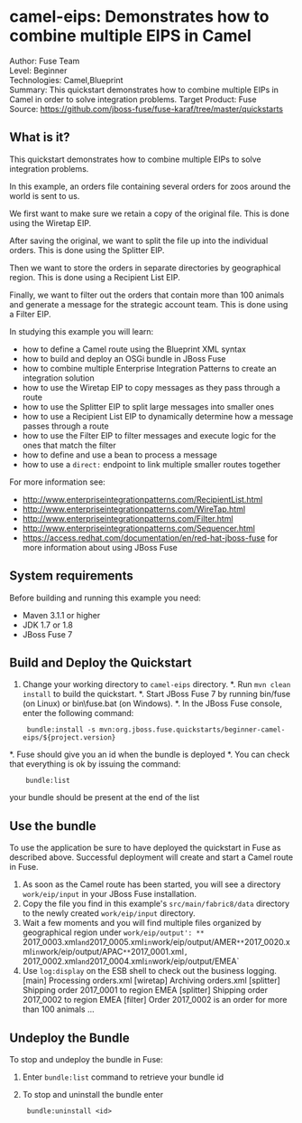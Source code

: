camel-eips: Demonstrates how to combine multiple EIPS in Camel
===================================
Author: Fuse Team  
Level: Beginner  
Technologies: Camel,Blueprint  
Summary: This quickstart demonstrates how to combine multiple EIPs in Camel in order to solve integration problems.
Target Product: Fuse  
Source: <https://github.com/jboss-fuse/fuse-karaf/tree/master/quickstarts>

What is it?
-----------

This quickstart demonstrates how to combine multiple EIPs to solve integration problems.

In this example, an orders file containing several orders for zoos around the world is sent to us.

We first want to make sure we retain a copy of the original file. This is done using the Wiretap EIP.

After saving the original, we want to split the file up into the individual orders. This is done using the Splitter EIP.

Then we want to store the orders in separate directories by geographical region. This is done using a Recipient List EIP.

Finally, we want to filter out the orders that contain more than 100 animals and generate a message for the strategic account team. This is done using a Filter EIP.

In studying this example you will learn:

* how to define a Camel route using the Blueprint XML syntax
* how to build and deploy an OSGi bundle in JBoss Fuse
* how to combine multiple Enterprise Integration Patterns to create an integration solution
* how to use the Wiretap EIP to copy messages as they pass through a route
* how to use the Splitter EIP to split large messages into smaller ones
* how to use a Recipient List EIP to dynamically determine how a message passes through a route
* how to use the Filter EIP to filter messages and execute logic for the ones that match the filter
* how to define and use a bean to process a message
* how to use a `direct:` endpoint to link multiple smaller routes together


For more information see:

* http://www.enterpriseintegrationpatterns.com/RecipientList.html
* http://www.enterpriseintegrationpatterns.com/WireTap.html
* http://www.enterpriseintegrationpatterns.com/Filter.html
* http://www.enterpriseintegrationpatterns.com/Sequencer.html
* https://access.redhat.com/documentation/en/red-hat-jboss-fuse for more information about using JBoss Fuse


System requirements
-------------------

Before building and running this example you need:

* Maven 3.1.1 or higher
* JDK 1.7 or 1.8
* JBoss Fuse 7


Build and Deploy the Quickstart
-------------------------------

1. Change your working directory to `camel-eips` directory.
*. Run `mvn clean install` to build the quickstart.
*. Start JBoss Fuse 7 by running bin/fuse (on Linux) or bin\fuse.bat (on Windows).
*. In the JBoss Fuse console, enter the following command:

        bundle:install -s mvn:org.jboss.fuse.quickstarts/beginner-camel-eips/${project.version}

*. Fuse should give you an id when the bundle is deployed
*. You can check that everything is ok by issuing  the command:

        bundle:list
   your bundle should be present at the end of the list


Use the bundle
--------------

To use the application be sure to have deployed the quickstart in Fuse as described above. Successful deployment will create and start a Camel route in Fuse.

1. As soon as the Camel route has been started, you will see a directory `work/eip/input` in your JBoss Fuse installation.
2. Copy the file you find in this example's `src/main/fabric8/data` directory to the newly created `work/eip/input`
directory.
3. Wait a few moments and you will find multiple files organized by geographical region under `work/eip/output':
** `2017_0003.xml` and `2017_0005.xml` in `work/eip/output/AMER`
** `2017_0020.xml` in `work/eip/output/APAC`
** `2017_0001.xml`, `2017_0002.xml` and `2017_0004.xml` in `work/eip/output/EMEA`
4. Use `log:display` on the ESB shell to check out the business logging.
        [main]    Processing orders.xml
        [wiretap]  Archiving orders.xml
        [splitter] Shipping order 2017_0001 to region EMEA
        [splitter] Shipping order 2017_0002 to region EMEA
        [filter]   Order 2017_0002 is an order for more than 100 animals
        ...

Undeploy the Bundle
-------------------

To stop and undeploy the bundle in Fuse:

1. Enter `bundle:list` command to retrieve your bundle id
2. To stop and uninstall the bundle enter

        bundle:uninstall <id>
 


